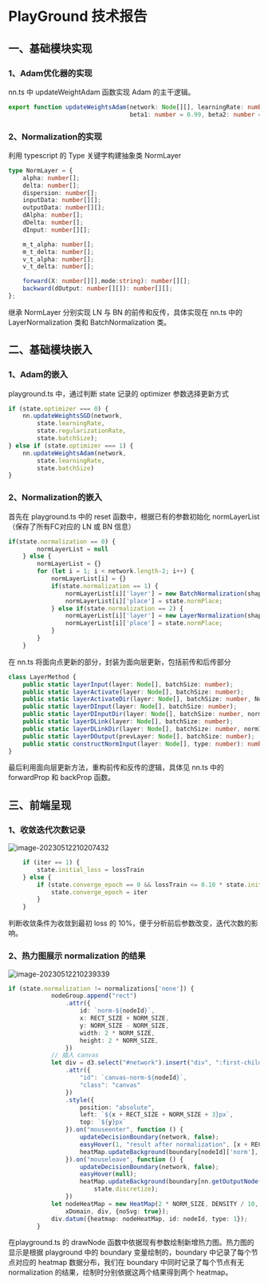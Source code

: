 # PlayGround 技术报告

## 一、基础模块实现

### 1、Adam优化器的实现

nn.ts 中 updateWeightAdam 函数实现 Adam 的主干逻辑。

```typescript
export function updateWeightsAdam(network: Node[][], learningRate: number,batchSize:number,
                                  beta1: number = 0.99, beta2: number = 0.999, epsilon: number = 10e-8)
```

### 2、Normalization的实现

利用 typescript 的 Type 关键字构建抽象类 NormLayer

```typescript
type NormLayer = {
    alpha: number[];
    delta: number[];
    dispersion: number[];
    inputData: number[][];
    outputData: number[][];
    dAlpha: number[];
    dDelta: number[];
    dInput: number[][];

    m_t_alpha: number[];
    m_t_delta: number[];
    v_t_alpha: number[];
    v_t_delta: number[];

    forward(X: number[][],mode:string): number[][];
    backward(dOutput: number[][]): number[][];
};
```

继承 NormLayer 分别实现 LN 与 BN 的前传和反传，具体实现在 nn.ts 中的 LayerNormalization 类和 BatchNormalization 类。

## 二、基础模块嵌入

### 1、Adam的嵌入

playground.ts 中，通过判断 state 记录的 optimizer 参数选择更新方式

```typescript
if (state.optimizer === 0) {
    nn.updateWeightsSGD(network,
        state.learningRate,
        state.regularizationRate,
        state.batchSize);
} else if (state.optimizer === 1) {
    nn.updateWeightsAdam(network,
        state.learningRate,
        state.batchSize)
}
```

### 2、Normalization的嵌入

首先在 playground.ts 中的 reset 函数中，根据已有的参数初始化 normLayerList（保存了所有FC对应的 LN 或 BN 信息）

```typescript
if(state.normalization == 0) {
        normLayerList = null
    } else {
        normLayerList = {}
        for (let i = 1; i < network.length-2; i++) {
            normLayerList[i] = {}
            if(state.normalization == 1) {
                normLayerList[i]['layer'] = new BatchNormalization(shape[i]);
                normLayerList[i]['place'] = state.normPlace; 
            } else if(state.normalization == 2) {
                normLayerList[i]['layer'] = new LayerNormalization(shape[i])
                normLayerList[i]['place'] = state.normPlace;
            }
        }
    }
```

在 nn.ts 将面向点更新的部分，封装为面向层更新，包括前传和后传部分

```typescript
class LayerMethod {
    public static layerInput(layer: Node[], batchSize: number);
    public static layerActivate(layer: Node[], batchSize: number);
    public static layerActivateDir(layer: Node[], batchSize: number, NormResult: number[][]);
    public static layerDInput(layer: Node[], batchSize: number);
    public static layerDInputDir(layer: Node[], batchSize: number, normOutputDer: number[][]);
    public static layerDLink(layer: Node[], batchSize: number);
    public static layerDLinkDir(layer: Node[], batchSize: number, normInputDer: number[][]);
    public static layerDOutput(prevLayer: Node[], batchSize: number);
    public static constructNormInput(layer: Node[], type: number): number[][];
}
```

最后利用面向层更新方法，重构前传和反传的逻辑，具体见 nn.ts 中的 forwardProp 和 backProp 函数。

## 三、前端呈现

### 1、收敛迭代次数记录

![image-20230512210207432](/img/loss.png)

```typescript
    if (iter == 1) {
        state.initial_loss = lossTrain
    } else {
        if (state.converge_epoch == 0 && lossTrain <= 0.10 * state.initial_loss) {
            state.converge_epoch = iter
        }
    }
```

判断收敛条件为收敛到最初 loss 的 10%，便于分析前后参数改变，迭代次数的影响。

### 2、热力图展示 normalization 的结果

![image-20230512210239339](/img/feature.png)

```typescript
if (state.normalization != normalizations['none']) {
            nodeGroup.append("rect")
                .attr({
                    id: `norm-${nodeId}`,
                    x: RECT_SIZE + NORM_SIZE,
                    y: NORM_SIZE - NORM_SIZE,
                    width: 2 * NORM_SIZE,
                    height: 2 * NORM_SIZE,
                })
            // 插入 canvas
            let div = d3.select("#network").insert("div", ":first-child")
                .attr({
                    "id": `canvas-norm-${nodeId}`,
                    "class": "canvas"
                })
                .style({
                    position: "absolute",
                    left: `${x + RECT_SIZE + NORM_SIZE + 3}px`,
                    top: `${y}px`
                }).on("mouseenter", function () {
                    updateDecisionBoundary(network, false);
                    easyHover(1, "result after normalization", [x + RECT_SIZE + NORM_SIZE + 3, y]);
                    heatMap.updateBackground(boundary[nodeId]['norm'], state.discretize);
                }).on("mouseleave", function () {
                    updateDecisionBoundary(network, false);
                    easyHover(null);
                    heatMap.updateBackground(boundary[nn.getOutputNode(network).id]['non_norm'],
                        state.discretize);
                })
            let nodeHeatMap = new HeatMap(2 * NORM_SIZE, DENSITY / 10, xDomain,
                xDomain, div, {noSvg: true});
            div.datum({heatmap: nodeHeatMap, id: nodeId, type: 1});
        }
```

在playground.ts 的 drawNode 函数中依据现有参数绘制新增热力图。热力图的显示是根据 playground 中的 boundary 变量绘制的，boundary 中记录了每个节点对应的 heatmap 数据分布，我们在 boundary 中同时记录了每个节点有无 normalization 的结果，绘制时分别依据这两个结果得到两个 heatmap。

